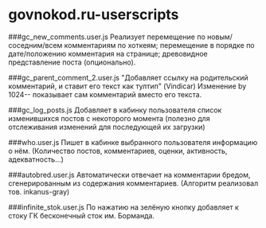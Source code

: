 govnokod.ru-userscripts
=======================

###gc_new_comments.user.js
  Реализует перемещение по новым/соседним/всем комментариям по хоткеям;
  перемещение в порядке по дате/положению комментария на странице;
  древовидное представление поста (опционально).

###gc_parent_comment_2.user.js
  "Добавляет ссылку на родительский комментарий, и ставит его текст как тултип" (Vindicar)
  Изменение by 1024-- показывает сам комментарий вместо его текста.

###gc_log_posts.js
  Добавляет в кабинку пользователя список изменившихся постов с некоторого момента
  (полезно для отслеживания изменений для последующей их загрузки)

###who.user.js
  Пишет в кабинке выбранного пользователя информацию о нём.
  (Количество постов, комментариев, оценки, активность, адекватность...)

###autobred.user.js
  Автоматически отвечает на комментарии бредом, сгенерированным из содержания комментариев.
  (Алгоритм реализовал тов. inkanus-gray)

###infinite_stok.user.js
  По нажатию на зелёную кнопку добавляет к стоку ГК бесконечный сток им. Борманда.